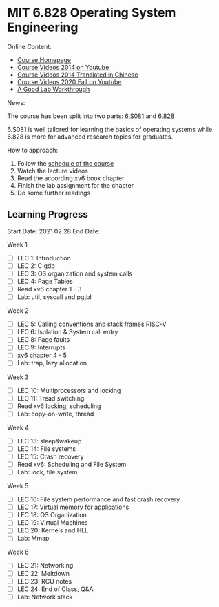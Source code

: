 # MIT 6.828 Operating System Engineering

Online Content:
- [Course Homepage](https://pdos.csail.mit.edu/6.828/2020)
- [Course Videos 2014 on Youtube](https://www.youtube.com/playlist?list=PLfciLKR3SgqNJKKIKUliWoNBBH1VHL3AP)
- [Course Videos 2014 Translated in Chinese](https://www.bilibili.com/video/BV1px411E7ST?from=search&seid=9473572463576821217)
- [Course Videos 2020 Fall on Youtube](https://www.youtube.com/playlist?list=PLTsf9UeqkReZHXWY9yJvTwLJWYYPcKEqK)
- [A Good Lab Workthrough](https://zhuanlan.zhihu.com/c_1273723917820215296)

News:

The course has been split into two parts: [6.S081](https://pdos.csail.mit.edu/6.828/2020) and [6.828](https://abelay.github.io/6828seminar/index.html)

6.S081 is well tailored for learning the basics of operating systems while 6.828 is more for advanced research topics for graduates.

How to approach:

1. Follow the [schedule of the course](https://pdos.csail.mit.edu/6.828/2020/schedule.html)
2. Watch the lecture videos
3. Read the according xv6 book chapter
4. Finish the lab assignment for the chapter
5. Do some further readings

## Learning Progress

Start Date: 2021.02.28
End Date: 

Week 1

- [ ] LEC 1: Introduction
- [ ] LEC 2: C gdb
- [ ] LEC 3: OS organization and system calls
- [ ] LEC 4: Page Tables
- [ ] Read xv6 chapter 1 - 3
- [ ] Lab: util, syscall and pgtbl

Week 2

- [ ] LEC 5: Calling conventions and stack frames RISC-V
- [ ] LEC 6: Isolation & System call entry
- [ ] LEC 8: Page faults
- [ ] LEC 9: Interrupts
- [ ] xv6 chapter 4  - 5
- [ ] Lab: trap, lazy allocation

Week 3

- [ ] LEC 10: Multiprocessors and locking
- [ ] LEC 11: Tread switching
- [ ] Read xv6 locking, scheduling
- [ ] Lab: copy-on-write, thread

Week 4

- [ ] LEC 13: sleep&wakeup
- [ ] LEC 14: File systems
- [ ] LEC 15: Crash recovery
- [ ] Read xv6: Scheduling and File System
- [ ] Lab: lock, file system

Week 5

- [ ] LEC 16: File system performance and fast crash recovery
- [ ] LEC 17: Virtual memory for applications
- [ ] LEC 18: OS Organization
- [ ] LEC 19: Virtual Machines
- [ ] LEC 20: Kernels and HLL
- [ ] Lab: Mmap

Week 6

- [ ] LEC 21: Networking
- [ ] LEC 22: Meltdown
- [ ] LEC 23: RCU notes
- [ ] LEC 24: End of Class, Q&A
- [ ] Lab: Network stack
